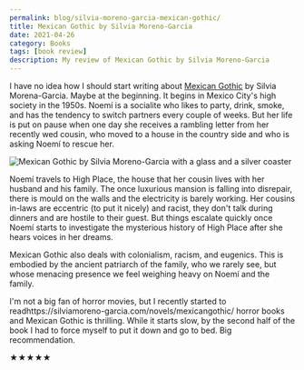 ```yaml
---
permalink: blog/silvia-moreno-garcia-mexican-gothic/
title: Mexican Gothic by Silvia Moreno-Garcia
date: 2021-04-26
category: Books
tags: [book review]
description: My review of Mexican Gothic by Silvia Moreno-Garcia
---
```


I have no idea how I should start writing about [Mexican Gothic](https://silviamoreno-garcia.com/novels/mexicangothic/) by Silvia Morena-Garcia. Maybe at the beginning. It begins in Mexico City's high society in the 1950s. Noemí is a socialite who likes to party, drink, smoke, and has the tendency to switch partners every couple of weeks. But her life is put on pause when one day she receives a rambling letter from her recently wed cousin, who moved to a house in the country side and who is asking Noemí to rescue her.

![Mexican Gothic by Silvia Moreno-Garcia with a glass and a silver coaster](/blog/2021-04-26-silvia-moreno-garcia-mexican-gothic/mexican-gothic.jpg)

Noemí travels to High Place, the house that her cousin lives with her husband and his family. The once luxurious mansion is falling into disrepair, there is mould on the walls and the electricity is barely working. Her cousins in-laws are eccentric (to put it nicely) and racist, they don't talk during dinners and are hostile to their guest. But things escalate quickly once Noemí starts to investigate the mysterious history of High Place after she hears voices in her dreams.

Mexican Gothic also deals with colonialism, racism, and eugenics. This is embodied by the ancient patriarch of the family, who we rarely see, but whose menacing presence we feel weighing heavy on Noemí and the family.

I'm not a big fan of horror movies, but I recently started to readhttps://silviamoreno-garcia.com/novels/mexicangothic/ horror books and Mexican Gothic is thrilling. While it starts slow, by the second half of the book I had to force myself to put it down and go to bed. Big recommendation.

★★★★★
